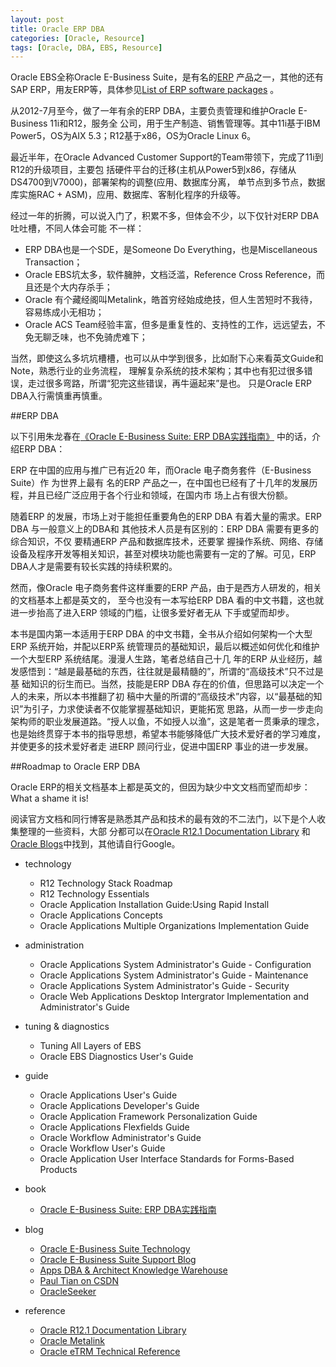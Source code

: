 ```yaml
---
layout: post
title: Oracle ERP DBA
categories: [Oracle, Resource]
tags: [Oracle, DBA, EBS, Resource]
---
```


Oracle EBS全称Oracle E-Business Suite，是有名的[ERP](http://en.wikipedia.org/wiki/Enterprise_resource_planning) 产品之一，其他的还有SAP ERP，用友ERP等，具体参见[List of ERP software packages](http://en.wikipedia.org/wiki/List_of_ERP_software_packages) 。

从2012-7月至今，做了一年有余的ERP DBA，主要负责管理和维护Oracle E-Business 11i和R12，服务全 公司，用于生产制造、销售管理等。其中11i基于IBM Power5，OS为AIX 5.3；R12基于x86，OS为Oracle Linux 6。

最近半年，在Oracle Advanced Customer Support的Team带领下，完成了11i到R12的升级项目，主要包 括硬件平台的迁移(主机从Power5到x86，存储从DS4700到V7000)，部署架构的调整(应用、数据库分离， 单节点到多节点，数据库实施RAC + ASM)，应用、数据库、客制化程序的升级等。

经过一年的折腾，可以说入门了，积累不多，但体会不少，以下仅针对ERP DBA吐吐槽，不同人体会可能 不一样：

* ERP DBA也是一个SDE，是Someone Do Everything，也是Miscellaneous Transaction；
* Oracle EBS坑太多，软件臃肿，文档泛滥，Reference Cross Reference，而且还是个大内存杀手；
* Oracle 有个藏经阁叫Metalink，皓首穷经始成绝技，但人生苦短时不我待，容易练成小无相功；
* Oracle ACS Team经验丰富，但多是重复性的、支持性的工作，远远望去，不免无聊乏味，也不免骑虎难下；

当然，即使这么多坑坑槽槽，也可以从中学到很多，比如耐下心来看英文Guide和Note，熟悉行业的业务流程， 理解复杂系统的技术架构；其中也有犯过很多错误，走过很多弯路，所谓“犯完这些错误，再牛逼起来”是也。 只是Oracle ERP DBA入行需慎重再慎重。

##ERP DBA

以下引用朱龙春在[《Oracle E-Business Suite: ERP DBA实践指南》]((http://book.douban.com/subject/10795733/)) 中的话，介绍ERP DBA：

ERP 在中国的应用与推广已有近20 年，而Oracle 电子商务套件（E-Business Suite）作 为世界上最有 名的ERP 产品之一，在中国也已经有了十几年的发展历程，并且已经广泛应用于各个行业和领域，在国内市 场上占有很大份额。
	
随着ERP 的发展，市场上对于能担任重要角色的ERP DBA 有着大量的需求。ERP DBA 与一般意义上的DBA和 其他技术人员是有区别的：ERP DBA 需要有更多的综合知识，不仅 要精通ERP 产品和数据库技术，还要掌 握操作系统、网络、存储设备及程序开发等相关知识，甚至对模块功能也需要有一定的了解。可见，ERP DBA人才是需要有较长实践的持续积累的。 	

然而，像Oracle 电子商务套件这样重要的ERP 产品，由于是西方人研发的，相关的文档基本上都是英文的， 至今也没有一本写给ERP DBA 看的中文书籍，这也就进一步抬高了进入ERP 领域的门槛，让很多爱好者无从 下手或望而却步。
	
本书是国内第一本适用于ERP DBA 的中文书籍，全书从介绍如何架构一个大型ERP 系统开始，并配以ERP系 统管理员的基础知识，最后以概述如何优化和维护一个大型ERP 系统结尾。漫漫人生路，笔者总结自己十几 年的ERP 从业经历，越发感悟到：“越是最基础的东西，往往就是最精髓的”，所谓的“高级技术”只不过是基 础知识的衍生而已。当然，技能是ERP DBA 存在的价值，但思路可以决定一个人的未来，所以本书推翻了初 稿中大量的所谓的“高级技术”内容，以“最基础的知识”为引子，力求使读者不仅能掌握基础知识，更能拓宽 思路，从而一步一步走向架构师的职业发展道路。“授人以鱼，不如授人以渔”，这是笔者一贯秉承的理念， 也是始终贯穿于本书的指导思想，希望本书能够降低广大技术爱好者的学习难度，并使更多的技术爱好者走 进ERP 顾问行业，促进中国ERP 事业的进一步发展。

##Roadmap to Oracle ERP DBA

Oracle ERP的相关文档基本上都是英文的，但因为缺少中文文档而望而却步：What a shame it is!

阅读官方文档和同行博客是熟悉其产品和技术的最有效的不二法门，以下是个人收集整理的一些资料，大部 分都可以在[Oracle R12.1 Documentation Library](http://docs.oracle.com/cd/B53825_08/current/html/docset.html) 和[Oracle Blogs](https://blogs.oracle.com/)中找到，其他请自行Google。

* technology	

	* R12 Technology Stack Roadmap
	* R12 Technology Essentials
	* Oracle Application Installation Guide:Using Rapid Install
	* Oracle Applications Concepts
	* Oracle Applications Multiple Organizations Implementation Guide

* administration	

	* Oracle Applications System Administrator's Guide - Configuration
	* Oracle Applications System Administrator's Guide - Maintenance
	* Oracle Applications System Administrator's Guide - Security
	* Oracle Web Applications Desktop Intergrator Implementation and Administrator's Guide

* tuning & diagnostics

	* Tuning All Layers of EBS
	* Oracle EBS Diagnostics User's Guide

* guide

	* Oracle Applications User's Guide
	* Oracle Applications Developer's Guide
	* Oracle Application Framework Personalization Guide
	* Oracle Applications Flexfields Guide
	* Oracle Workflow Administrator's Guide
	* Oracle Workflow User's Guide
	* Oracle Application User Interface Standards for Forms-Based Products

* book
    
	* [Oracle E-Business Suite: ERP DBA实践指南](http://book.douban.com/subject/10795733/)

* blog

	* [Oracle E-Business Suite Technology](https://blogs.oracle.com/stevenChan/)
	* [Oracle E-Business Suite Support Blog](https://blogs.oracle.com/ebs/)
	* [Apps DBA & Architect Knowledge Warehouse](https://blogs.oracle.com/longchun/)
	* [Paul Tian on CSDN](http://blog.csdn.net/pan_tian)
	* [OracleSeeker](http://oracleseeker.com/)

* reference

	* [Oracle R12.1 Documentation Library](http://docs.oracle.com/cd/B53825_08/current/html/docset.html)
	* [Oracle Metalink](https://support.oracle.com)
	* [Oracle eTRM Technical Reference](http://etrm.oracle.com/pls/etrm/etrm_search.search)
